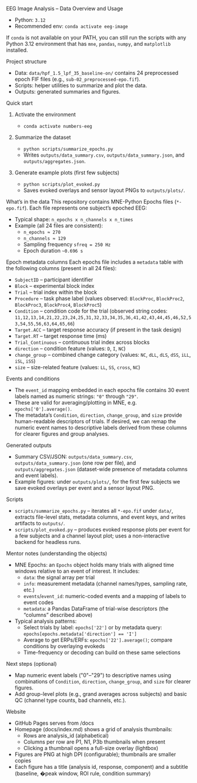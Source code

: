 EEG Image Analysis – Data Overview and Usage

- Python: `3.12`
- Recommended env: `conda activate eeg-image`

If `conda` is not available on your PATH, you can still run the scripts with any Python 3.12 environment that has `mne`, `pandas`, `numpy`, and `matplotlib` installed.

Project structure
- Data: `data/hpf_1.5_lpf_35_baseline-on/` contains 24 preprocessed epoch FIF files (e.g., `sub-02_preprocessed-epo.fif`).
- Scripts: helper utilities to summarize and plot the data.
- Outputs: generated summaries and figures.

Quick start
1) Activate the environment
   - `conda activate numbers-eeg`

2) Summarize the dataset
   - `python scripts/summarize_epochs.py`
   - Writes `outputs/data_summary.csv`, `outputs/data_summary.json`, and `outputs/aggregates.json`.

3) Generate example plots (first few subjects)
   - `python scripts/plot_evoked.py`
   - Saves evoked overlays and sensor layout PNGs to `outputs/plots/`.

What’s in the data
This repository contains MNE-Python Epochs files (`*-epo.fif`). Each file represents one subject’s epoched EEG:
- Typical shape: `n_epochs x n_channels x n_times`
- Example (all 24 files are consistent):
  - `n_epochs ≈ 270`
  - `n_channels ≈ 129`
  - Sampling frequency `sfreq = 250 Hz`
  - Epoch duration `~0.696 s`

Epoch metadata columns
Each epochs file includes a `metadata` table with the following columns (present in all 24 files):
- `SubjectID` – participant identifier
- `Block` – experimental block index
- `Trial` – trial index within the block
- `Procedure` – task phase label (values observed: `BlockProc`, `BlockProc2`, `BlockProc3`, `BlockProc4`, `BlockProc5`)
- `Condition` – condition code for the trial (observed string codes: `11,12,13,14,21,22,23,24,25,31,32,33,34,35,36,41,42,43,44,45,46,52,53,54,55,56,63,64,65,66`)
- `Target.ACC` – target response accuracy (if present in the task design)
- `Target.RT` – target response time (ms)
- `Trial_Continuous` – continuous trial index across blocks
- `direction` – condition feature (values: `D`, `I`, `NC`)
- `change_group` – combined change category (values: `NC`, `dLL`, `dLS`, `dSS`, `iLL`, `iSL`, `iSS`)
- `size` – size-related feature (values: `LL`, `SS`, `cross`, `NC`)

Events and conditions
- The `event_id` mapping embedded in each epochs file contains 30 event labels named as numeric strings: `"0"` through `"29"`.
- These are valid for averaging/plotting in MNE, e.g. `epochs['0'].average()`.
- The metadata’s `Condition`, `direction`, `change_group`, and `size` provide human-readable descriptors of trials. If desired, we can remap the numeric event names to descriptive labels derived from these columns for clearer figures and group analyses.

Generated outputs
- Summary CSV/JSON: `outputs/data_summary.csv`, `outputs/data_summary.json` (one row per file), and `outputs/aggregates.json` (dataset-wide presence of metadata columns and event labels).
- Example figures: under `outputs/plots/`, for the first few subjects we save evoked overlays per event and a sensor layout PNG.

Scripts
- `scripts/summarize_epochs.py` – iterates all `*-epo.fif` under `data/`, extracts file-level stats, metadata columns, and event keys, and writes artifacts to `outputs/`.
- `scripts/plot_evoked.py` – produces evoked response plots per event for a few subjects and a channel layout plot; uses a non-interactive backend for headless runs.

Mentor notes (understanding the objects)
- MNE Epochs: an `Epochs` object holds many trials with aligned time windows relative to an event of interest. It includes:
  - `data`: the signal array per trial
  - `info`: measurement metadata (channel names/types, sampling rate, etc.)
  - `events`/`event_id`: numeric-coded events and a mapping of labels to event codes
  - `metadata`: a Pandas DataFrame of trial-wise descriptors (the “columns” described above)
- Typical analysis patterns:
  - Select trials by label: `epochs['22']` or by metadata query: `epochs[epochs.metadata['direction'] == 'I']`
  - Average to get ERPs/ERFs: `epochs['22'].average()`; compare conditions by overlaying evokeds
  - Time-frequency or decoding can build on these same selections

Next steps (optional)
- Map numeric event labels ("0"–"29") to descriptive names using combinations of `Condition`, `direction`, `change_group`, and `size` for clearer figures.
- Add group-level plots (e.g., grand averages across subjects) and basic QC (channel type counts, bad channels, etc.).

Website
- GitHub Pages serves from /docs
- Homepage (docs/index.md) shows a grid of analysis thumbnails:
  - Rows are analysis_id (alphabetical)
  - Columns per row are P1, N1, P3b thumbnails when present
  - Clicking a thumbnail opens a full-size overlay (lightbox)
- Figures are PNG at high DPI (configurable); thumbnails are smaller copies
- Each figure has a title (analysis id, response, component) and a subtitle (baseline, �peak window, ROI rule, condition summary)

